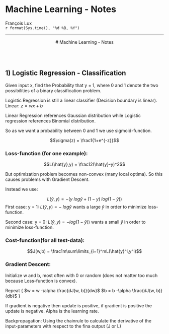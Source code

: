 # Machine Learning - Notes
François Lux  
`r format(Sys.time(), "%d %B, %Y")`  
***
<div style="text-align: center;" markdown="1">
# Machine Learning - Notes
</div>

<br><br>

## 1) Logistic Regression - Classification

Given input x, find the Probability that y = 1, where 0 and 1 denote the two possibilities of a binary classification problem. 

Logistic Regression is still a linear classifier (Decision boundary is linear).  
Linear: $z = wx + b$

Linear Regression references Gaussian distribution while Logistic regression references Binomial distribution.

So as we want a probability between 0 and 1 we use sigmoid-function.

$$\sigma(z) = \frac1{1+e^{-z}}$$

### Loss-function (for one example):
$$L(\hat{y},y) = \frac12(\hat{y}-y)^2$$

But optimization problem becomes non-convex (many local optima). So this causes problems with Gradient Descent.

Instead we use:  

$$L(\hat{y},y)=-(y\;log\hat{y} + (1 - y)\;log(1-\hat{y}))$$
First case: y = 1: $L(\hat{y},y)=-\;log\hat{y}$ wants a large $\hat{y}$ in order to minimize loss-function.  

Second case: y = 0: $L(\hat{y},y)=-log(1-\hat{y}))$ wants a small $\hat{y}$ in order to minimize loss-function.  

### Cost-function(for all test-data):  
$$J(w,b) = \frac1m\sum\limits_{i=1}^mL(\hat{y}^i,y^i)$$   

### Gradient Descent:

Initialize w and b, most often with 0 or random (does not matter too much because Loss-function is convex).

Repeat {
  $w = w -\alpha \frac{dJ(w, b)}{dw}$
  $b = b -\alpha \frac{dJ(w, b)}{db}$
}

If gradient is negative then update is positive, if gradient is positive the update is negative. Alpha is the learning rate. 

Backpropagation: Using the chainrule to calculate the derivative of the input-parameters with respect to the fina output (J or L)

 


